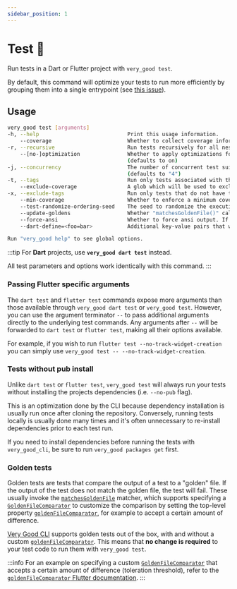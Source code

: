 ```yaml
---
sidebar_position: 1
---
```


# Test 🧪

Run tests in a Dart or Flutter project with `very_good test`.

By default, this command will optimize your tests to run more efficiently by grouping them into a single entrypoint (see [this issue][cov_issue]).

## Usage

```sh
very_good test [arguments]
-h, --help                            Print this usage information.
    --coverage                        Whether to collect coverage information.
-r, --recursive                       Run tests recursively for all nested packages.
    --[no-]optimization               Whether to apply optimizations for test performance.
                                      (defaults to on)
-j, --concurrency                     The number of concurrent test suites run.
                                      (defaults to "4")
-t, --tags                            Run only tests associated with the specified tags.
    --exclude-coverage                A glob which will be used to exclude files that match from the coverage.
-x, --exclude-tags                    Run only tests that do not have the specified tags.
    --min-coverage                    Whether to enforce a minimum coverage percentage.
    --test-randomize-ordering-seed    The seed to randomize the execution order of test cases within test files.
    --update-goldens                  Whether "matchesGoldenFile()" calls within your test methods should update the golden files.
    --force-ansi                      Whether to force ansi output. If not specified, it will maintain the default behavior based on stdout and stderr.
    --dart-define=<foo=bar>           Additional key-value pairs that will be available as constants from the String.fromEnvironment, bool.fromEnvironment, int.fromEnvironment, and double.fromEnvironment constructors. Multiple defines can be passed by repeating "--dart-define" multiple times.

Run "very_good help" to see global options.
```

:::tip
For **Dart** projects, use **`very_good dart test`** instead.

All test parameters and options work identically with this command.
:::

### Passing Flutter specific arguments

The `dart test` and `flutter test` commands expose more arguments than those available through `very_good dart test` or `very_good test`. However, you can use the argument terminator `--` to pass additional arguments directly to the underlying test commands. Any arguments after `--` will be forwarded to `dart test` or `flutter test`, making all their options available.

For example, if you wish to run `flutter test --no-track-widget-creation` you can simply use `very_good test -- --no-track-widget-creation`.

### Tests without pub install

Unlike `dart test` or `flutter test`, `very_good test` will always run your tests without installing the projects dependencies (i.e. `--no-pub` flag).

This is an optimization done by the CLI because dependency installation is usually run once after cloning the repository. Conversely, running tests locally is usually done many times and it's often unnecessary to re-install dependencies prior to each test run.

If you need to install dependencies before running the tests with `very_good_cli`, be sure to run `very_good packages get` first.

[cov_issue]: https://github.com/flutter/flutter/issues/90225

### Golden tests

Golden tests are tests that compare the output of a test to a "golden" file. If the output of the test does not match the golden file, the test will fail. These usually invoke the [`matchesGoldenFile`](https://api.flutter.dev/flutter/flutter_test/matchesGoldenFile.html) matcher, which supports specifying a [`GoldenFileComparator`](https://api.flutter.dev/flutter/flutter_test/GoldenFileComparator-class.html) to customize the comparison by setting the top-level property [`goldenFileComparator`](https://api.flutter.dev/flutter/flutter_test/goldenFileComparator.html), for example to accept a certain amount of difference.

[Very Good CLI](https://cli.vgv.dev/) supports golden tests out of the box, with and without a custom [`goldenFileComparator`](https://api.flutter.dev/flutter/flutter_test/goldenFileComparator.html). This means that **no change is required** to your test code to run them with `very_good test`.

:::info For an example on specifying a custom [`GoldenFileComparator`](https://api.flutter.dev/flutter/flutter_test/GoldenFileComparator-class.html) that accepts a certain amount of difference (toleration threshold), refer to the [`goldenFileComparator` Flutter documentation](https://api.flutter.dev/flutter/flutter_test/goldenFileComparator.html). :::
